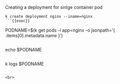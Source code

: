 
Creating a deployment for sinlge container pod

```
k create deployment nginx --iname=nginx
```{{exec}}

```
PODNAME=$(k get pods -l app=nginx -o jsonpath='{ .items[0].metadata.name }')
```{{exec}}

```
echo $PODNAME
```{{exec}}

```
k logs $PODNAME
```{{exec}}

<br>





